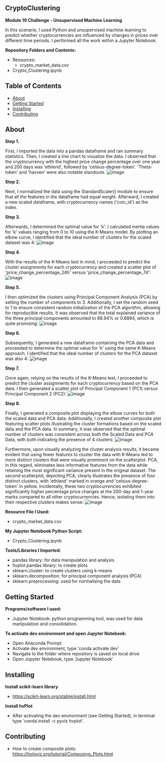 ## CryptoClustering
**Module 19 Challenge - Unsupervised Machine Learning**

In this scenario, I used Python and unsupervised machine learning to predict whether cryptocurrencies are influenced by changes in prices over different time periods. I performed all the work within a Jupyter Notebook.


**Repository Folders and Contents:**
- Resources:
  - crypto_market_data.csv
- Crypto_Clustering.ipynb


## Table of Contents

- [About](#about)
- [Getting Started](#getting-started)
- [Installing](#installing)
- [Contributing](#contributing)


## About

**Step 1.** 

First, I imported the data into a pandas dataframe and ran summary statistics. Then, I created a line chart to visualize the data. I observed that the cryptocurrency with the highest price change percentage over one year and 200 days was 'ethlend', followed by 'celsius-degree-token'. 'Theta-token' and 'havven' were also notable standouts.
![image](https://github.com/KTamas03/CryptoClustering/assets/132874272/e1cbb16f-3c80-4f40-9923-ab37034b39e3)

**Step 2.** 

Next, I normalized the data using the StandardScaler() module to ensure that all the features in the dataframe had equal weight. Afterward, I created a new scaled dataframe, with cryptocurrency names ('coin_id') as the index.

**Step 3.** 

Afterwards, I determined the optimal value for 'k'. I calculated inertia values for 'k' values ranging from 0 to 10 using the K-Means model. By plotting an elbow curve, I identified that the ideal number of clusters for the scaled dataset was 4:
![image](https://github.com/KTamas03/CryptoClustering/assets/132874272/b0b1a269-4d07-4229-bf0b-4d448acaf655)

**Step 4.** 

With the results of the K-Means test in mind, I proceeded to predict the cluster assignments for each cryptocurrency and created a scatter plot of 'price_change_percentage_24h' versus 'price_change_percentage_7d':
![image](https://github.com/KTamas03/CryptoClustering/assets/132874272/1aae4cb4-fa10-4c9e-b22c-b107180f80e0)

**Step 5.** 

I then optimized the clusters using Principal Component Analysis (PCA) by setting the number of components to 3. Additionally, I set the random seed to 1 to ensure consistent random initialization of the PCA algorithm, allowing for reproducible results. It was observed that the total explained variance of the three principal components amounted to 88.94% or 0.8894, which is quite promising:
![image](https://github.com/KTamas03/CryptoClustering/assets/132874272/a7554a7c-3d41-4792-be2b-4669cf9ba300)

**Step 6.** 

Subsequently, I generated a new dataframe containing the PCA data and proceeded to determine the optimal value for 'k' using the same K-Means approach. I identified that the ideal number of clusters for the PCA dataset was also 4:
![image](https://github.com/KTamas03/CryptoClustering/assets/132874272/d852266d-3275-4bc8-8e71-b1e7c9712abb)

**Step 7.** 

Once again, relying on the results of the K-Means test, I proceeded to predict the cluster assignments for each cryptocurrency based on the PCA data. I then generated a scatter plot of Principal Component 1 (PC1) versus Principal Component 2 (PC2):
![image](https://github.com/KTamas03/CryptoClustering/assets/132874272/67c1aec2-2ac1-425a-b6ea-35b17a027fd1)

**Step 8.** 

Finally, I generated a composite plot displaying the elbow curves for both the scaled data and PCA data. Additionally, I created another composite plot featuring scatter plots illustrating the cluster formations based on the scaled data and the PCA data. In summary, it was observed that the optimal number of clusters was consistent across both the Scaled Data and PCA Data, with both indicating the presence of 4 clusters: 
![image](https://github.com/KTamas03/CryptoClustering/assets/132874272/69ac18e4-4912-49bd-8f4b-e489e834fa0b)


Furthermore, upon visually analyzing the cluster analysis results, it became evident that using fewer features to cluster the data with K-Means led to more distinct clusters that were visually prominent on the scatterplot. PCA, in this regard, eliminates less informative features from the data while retaining the most significant variance present in the original dataset. The second scatterplot, depicting PCA, clearly illustrates the presence of four distinct clusters, with 'ethland' marked in orange and 'celsius-degree-token' in yellow. Incidentally, these two cryptocurrencies exhibited significantly higher percentage price changes at the 200-day and 1-year marks compared to all other cryptocurrencies. Hence, isolating them into their respective clusters makes sense:
![image](https://github.com/KTamas03/CryptoClustering/assets/132874272/9c31f9ad-72a1-41d8-9c12-669b837f003a)


**Resource File I Used:**
  - crypto_market_data.csv

**My Jupyter Notebook Python Script:**
  - Crypto_Clustering.ipynb

**Tools/Libraries I Imported:**
  - pandas library: for data manipulation and analysis
  - hvplot.pandas library: to create plots
  - sklearn.cluster: to create clusters using k-means
  - sklearn.decomposition: for principal component analysis (PCA)
  - sklearn.preprocessing: used for normalising the data


## Getting Started

**Programs/software I used:**
  - Jupyter Notebook: python programming tool, was used for data manipulation and consolidation.

**To activate dev environment and open Jupyter Notebook:**
  - Open Anaconda Prompt
  - Activate dev environment, type 'conda activate dev'
  - Navigate to the folder where repository is saved on local drive
  - Open Jupyter Notebook, type 'Jupyter Notebook'

## Installing

**Install scikit-learn library**
  - https://scikit-learn.org/stable/install.html

**Install hvPlot**
  - After activating the dev environment (see Getting Started), in terminal type 'conda install -c pyviz hvplot'.
  
## Contributing
  - How to create composite plots: https://holoviz.org/tutorial/Composing_Plots.html



